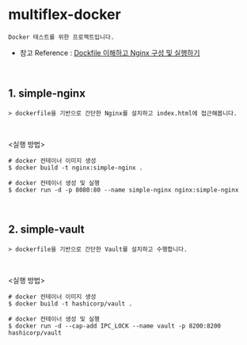 # multiflex-docker
    
    Docker 테스트를 위한 프로젝트입니다.

* 참고 Reference : [Dockfile 이해하고 Nginx 구성 및 실행하기](https://adjh54.tistory.com/414)


<br/>



## 1. simple-nginx  

    > dockerfile을 기반으로 간단한 Nginx를 설치하고 index.html에 접근해봅니다.

<br/>

<실행 방법>

    # docker 컨테이너 이미지 생성
    $ docker build -t nginx:simple-nginx .

    # docker 컨테이너 생성 및 실행
    $ docker run -d -p 8080:80 --name simple-nginx nginx:simple-nginx

<br>


## 2. simple-vault

    > dockerfile을 기반으로 간단한 Vault를 설치하고 수행합니다.

<br/>

<실행 방법>

    # docker 컨테이너 이미지 생성
    $ docker build -t hashicorp/vault .

    # docker 컨테이너 생성 및 실행
    $ docker run -d --cap-add IPC_LOCK --name vault -p 8200:8200 hashicorp/vault


